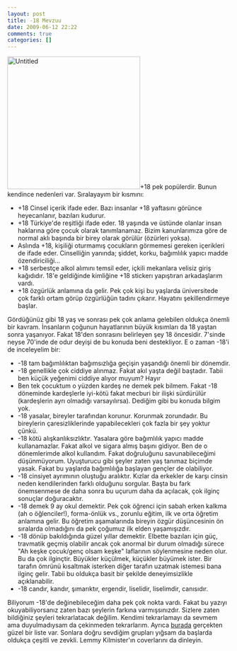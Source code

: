 ```yaml
---
layout: post
title: -18 Mevzuu
date: 2009-06-12 22:22
comments: true
categories: []
---
```

<a href="http://onurbaykal.com.tr/wp-content/uploads/2009/06/Untitled.png"><img class="alignleft size-full wp-image-780" title="Untitled" src="http://onurbaykal.com.tr/wp-content/uploads/2009/06/Untitled.png" alt="Untitled" width="300" height="300" /></a>+18 pek popülerdir. Bunun kendince nedenleri var. Sıralayayım bir kısmını:
<ul>
	<li>+18 Cinsel içerik ifade eder. Bazı insanlar +18 yaftasını görünce heyecanlanır, bazıları kudurur.</li>
	<li>+18 Türkiye'de reşitliği ifade eder. 18 yaşında ve üstünde olanlar insan haklarına göre çocuk olarak tanımlanamaz. Bizim kanunlarımıza göre de normal aklı başında bir birey olarak görülür (özürleri yoksa).</li>
	<li>Aslında +18, kişiliği oturmamış çocukların görmemesi gereken içerikleri de ifade eder. Cinselliğin yanında; şiddet, korku, bağımlılık yapıcı madde özendiriciliği...</li>
	<li>+18 serbestçe alkol alımını temsil eder, içkili mekanlara velisiz giriş kağıdıdır. 18'e geldiğinde kimliğine +18 stickerı yapıştıran arkadaşlarım vardı.</li>
	<li>+18 özgürlük anlamına da gelir. Pek çok kişi bu yaşlarda üniversitede çok farklı ortam görüp özgürlüğün tadını çıkarır. Hayatını şekillendirmeye başlar.</li>
</ul>
Gördüğünüz gibi 18 yaş ve sonrası pek çok anlama gelebilen oldukça önemli bir kavram. İnsanların çoğunun hayatlarının büyük kısımları da 18 yaştan sonra yaşanıyor. Fakat 18'den sonrasını belirleyen şey 18 öncesidir. 7'sinde neyse 70'inde de odur deyişi de bu konuda beni destekliyor. E o zaman -18'i de inceleyelim bir:
<ul>
	<li>-18 tam bağımlılıktan bağımsızlığa geçişin yaşandığı önemli bir dönemdir.</li>
	<li>-18 genellikle çok ciddiye alınmaz. Fakat akıl yaşta değil baştadır. Tabii ben küçük yeğenimi ciddiye alıyor muyum? Hayır</li>
	<li>Ben tek çocuktum o yüzden kardeş ne demek pek bilmem. Fakat -18 döneminde kardeşlerle iyi-kötü fakat mecburi bir ilişki sürdürülür (kardeşlerin ayrı olmadığı varsayılırsa). Dediğim gibi bu konuda bilgim yok.</li>
	<li>-18 yasalar, bireyler tarafından korunur. Korunmak zorundadır. Bu bireylerin çaresizliklerinde yapabilecekleri çok fazla bir şey yoktur çünkü.</li>
	<li>-18 kötü alışkanlıksızlıktır. Yasalara göre bağımlılık yapıcı madde kullanamazlar. Fakat alkol ve sigara almış başını gidiyor. Ben de o dönemlerimde alkol kullandım. Fakat doğruluğunu savunabileceğimi düşünmüyorum. Uyuşturucu gibi şeyler zaten yaş tanımaz biçimde yasak. Fakat bu yaşlarda bağımlılığa başlayan gençler de olabiliyor.</li>
	<li>-18 cinsiyet ayrımının oluştuğu aralıktır. Kızlar da erkekler de karşı cinsin neden kendilerinden farklı olduğunu sorgular. Başta bu fark önemsenmese de daha sonra bu uçurum daha da açılacak, çok ilginç sonuçlar doğuracaktır.</li>
	<li>-18 demek 9 ay okul demektir. Pek çok öğrenci için sabah erken kalkma (ah o öğlenciler!), forma-önlük vs., zorunlu eğitim, ilk ve orta öğretim anlamına gelir. Bu öğretim aşamalarında bireyin özgür düşüncesinin ön sıralarda olmadığını da pek çoğumuz ilk elden yaşamışızdır.</li>
	<li>-18 dönüp bakıldığında güzel yıllar demektir. Elbette bazıları için güç, travmatik geçmiş olabilir ancak çok anormal bir durum olmadığı sürece "Ah keşke çocuk/genç olsam keşke" laflarının söylenmesine neden olur. Bu da çok ilginçtir. Büyükler küçülmek, küçükler büyümek ister. Bir tarafın ömrünü kısaltmak isterken diğer tarafın uzatmak istemesi bana ilginç gelir. Tabii bu oldukça basit bir şekilde deneyimsizlikle açıklanabilir.</li>
	<li>-18 candır, kandır, şımarıktır, ergendir, liselidir, liselimdir, canısıdır.</li>
</ul>
Biliyorum -18'de değinebileceğim daha pek çok nokta vardı. Fakat bu yazıyı okuyabiliyorsanız zaten bazı şeylerin farkına varmışsınızdır. Sizlere zaten bildiğiniz şeyleri tekrarlatacak değilim. Kendimi tekrarlamayı da sevmem ama duyulmadıysam da çekinmeden tekrarlarım. Ayrıca <a href="http://onurbaykal.com.tr/muzik" target="_blank">burada</a> gerçekten güzel bir liste var. Sonlara doğru sevdiğim grupları yığsam da başlarda oldukça çeşitli ve zevkli. Lemmy Kilmister'ın coverlarını da dinleyin.
<ul></ul>
